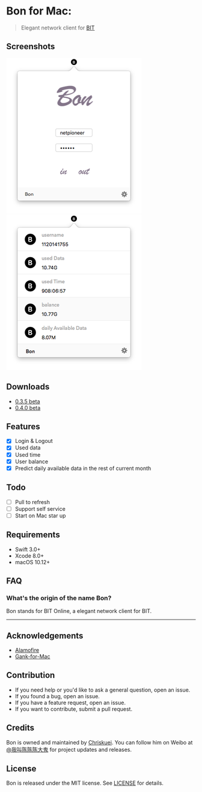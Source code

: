 # Bon for Mac:

> Elegant network client for [BIT](http://www.bit.edu.cn)

## Screenshots

![img](Image/Login.png)
![img](Image/Info.png)

## Downloads

- [0.3.5 beta](https://github.com/Chriskuei/Bon-for-Mac/releases/download/v0.3.5/Bon.app.zip)
- [0.4.0 beta](https://github.com/Chriskuei/Bon-for-Mac/releases/download/v0.4.0/Bon.app.zip)

## Features

- [x] Login & Logout
- [x] Used data
- [x] Used time
- [x] User balance
- [x] Predict daily available data in the rest of current month

## Todo

- [ ] Pull to refresh
- [ ] Support self service
- [ ] Start on Mac star up

## Requirements

- Swift 3.0+
- Xcode 8.0+
- macOS 10.12+

## FAQ

### What's the origin of the name Bon?

Bon stands for BIT Online, a elegant network client for BIT.

---

## Acknowledgements

- [Alamofire](https://github.com/Alamofire/Alamofire)
- [Gank-for-Mac](https://github.com/hujiaweibujidao/Gank-for-Mac)

## Contribution

- If you need help or you'd like to ask a general question, open an issue.
- If you found a bug, open an issue.
- If you have a feature request, open an issue.
- If you want to contribute, submit a pull request.

## Credits

Bon is owned and maintained by [Chriskuei](http://github.com/chriskuei). You can follow him on Weibo at [@我叫陈陈陈大鬼](https://weibo.com/chenjiangui) for project updates and releases.

## License

Bon is released under the MIT license. See [LICENSE](LICENSE) for details.
